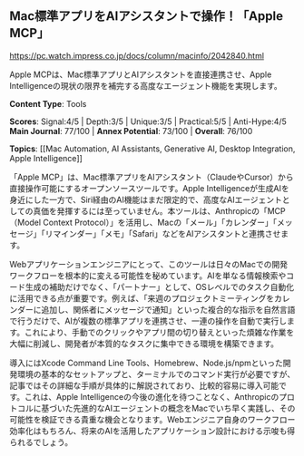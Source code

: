 ## Mac標準アプリをAIアシスタントで操作！「Apple MCP」

https://pc.watch.impress.co.jp/docs/column/macinfo/2042840.html

Apple MCPは、Mac標準アプリとAIアシスタントを直接連携させ、Apple Intelligenceの現状の限界を補完する高度なエージェント機能を実現します。

**Content Type**: Tools

**Scores**: Signal:4/5 | Depth:3/5 | Unique:3/5 | Practical:5/5 | Anti-Hype:4/5
**Main Journal**: 77/100 | **Annex Potential**: 73/100 | **Overall**: 76/100

**Topics**: [[Mac Automation, AI Assistants, Generative AI, Desktop Integration, Apple Intelligence]]

「Apple MCP」は、Mac標準アプリをAIアシスタント（ClaudeやCursor）から直接操作可能にするオープンソースツールです。Apple Intelligenceが生成AIを身近にした一方で、Siri経由のAI機能はまだ限定的で、高度なAIエージェントとしての真価を発揮するには至っていません。本ツールは、Anthropicの「MCP（Model Context Protocol）」を活用し、Macの「メール」「カレンダー」「メッセージ」「リマインダー」「メモ」「Safari」などをAIアシスタントと連携させます。

Webアプリケーションエンジニアにとって、このツールは日々のMacでの開発ワークフローを根本的に変える可能性を秘めています。AIを単なる情報検索やコード生成の補助だけでなく、「パートナー」として、OSレベルでのタスク自動化に活用できる点が重要です。例えば、「来週のプロジェクトミーティングをカレンダーに追加し、関係者にメッセージで通知」といった複合的な指示を自然言語で行うだけで、AIが複数の標準アプリを連携させ、一連の操作を自動で実行します。これにより、手動でのクリックやアプリ間の切り替えといった煩雑な作業を大幅に削減し、開発者が本質的なタスクに集中できる環境を構築できます。

導入にはXcode Command Line Tools、Homebrew、Node.js/npmといった開発環境の基本的なセットアップと、ターミナルでのコマンド実行が必要ですが、記事ではその詳細な手順が具体的に解説されており、比較的容易に導入可能です。これは、Apple Intelligenceの今後の進化を待つことなく、Anthropicのプロトコルに基づいた先進的なAIエージェントの概念をMacでいち早く実践し、その可能性を検証できる貴重な機会となります。Webエンジニア自身のワークフロー効率化はもちろん、将来のAIを活用したアプリケーション設計における示唆も得られるでしょう。